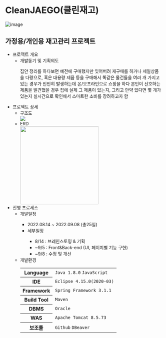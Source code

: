 # CleanJAEGO(클린재고)
![image](https://user-images.githubusercontent.com/107980962/213481807-bb2b2ed2-ccc2-430e-96ba-dfc23476df9a.png)
<h2>가정용/개인용 재고관리 프로젝트</h2>
<ul>  
  <li>프로젝트 개요
    <ul>
      <li>개발동기 및 기획의도</li>
        <p>집안 정리를 하다보면 예전에 구매했지만 잊어버려 재구매를 하거나 세일상품을 다량으로, 혹은 대용량 제품 등을 구매해서 똑같은 물건들을 여러 개 가지고 있는 경우가 빈번히 발생하는데 온/오프라인으로 쇼핑을 하다 본인이 선호하는 제품을 발견했을 경우 집에 실제 그 제품이 있는지, 그리고 만약 있다면 몇 개가 있는지 실시간으로 확인해서 스마트한 소비를 장려하고자 함</p>      
    </ul>
  </li>
  <li>프로젝트 상세
    <ul>
      <li>구조도</li>
      <img src="https://user-images.githubusercontent.com/107980962/215374376-d2c981c3-f406-4e8c-b2c0-65ee985c0fb3.png">
      <li>ERD</li>
      <img style="height: 250px;" src="https://user-images.githubusercontent.com/107980962/215386300-4c2e416c-3f83-46b7-b2ec-7ee4feef272e.png">
    </ul>
  </li>
  <li>진행 프로세스
    <ul>
      <li>개발일정</li>
        <ul>
          <li>2022.08.14 ~ 2022.09.08 (총25일)</li>
          <li>세부일정</li>
            <ul>
              <li>8/14 : 브레인스토밍 & 기획</li>
              <li>~9/5 : Front&Back-end (UI, 페이지별 기능 구현)</li>
              <li>~9/8 : 수정 및 개선</li>
            </ul>
        </ul>
      <li>개발환경</li>
        <table>
          <tr>
            <th>Language</th>
            <td>
              <code>Java 1.8.0</code>
              <code>JavaScript</code>
            </td>
          </tr>
          <tr>
            <th>IDE</th>
            <td><code>Eclipse 4.15.0(2020-03)</code></td>
          </tr>
          <tr>
            <th>Framework</th>
            <td><code>Spring Framework 3.1.1</code></td>
          </tr>
          <tr>
            <th>Build Tool</th>
            <td><code>Maven</code></td>
          </tr>
          <tr>
            <th>DBMS</th>
            <td><code>Oracle</code></td>
          </tr>
          <tr>
            <th>WAS</th>
            <td><code>Apache Tomcat 8.5.73</code></td>
          </tr>
          <tr>
            <th>보조툴</th>
            <td>
              <code>Github</code>
              <code>DBeaver</code>
            </td>
          </tr>
        </table>
    </ul>
  </li>
</ul>
